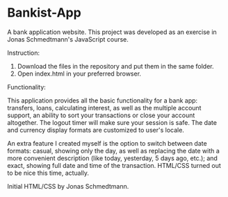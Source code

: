 # Bankist-App
A bank application website. This project was developed as an exercise in Jonas Schmedtmann's JavaScript course. 

Instruction:

1. Download the files in the repository and put them in the same folder.
2. Open index.html in your preferred browser.

Functionality:

This application provides all the basic functionality for a bank app: transfers, loans, calculating interest, as well as the multiple account support, an ability to sort your transactions or close your account altogether. The logout timer will make sure your session is safe. The date and currency display formats are customized to user's locale.

An extra feature I created myself is the option to switch between date formats: casual, showing only the day, as well as replacing the date with a more convenient description (like today, yesterday, 5 days ago, etc.); and exact, showing full date and time of the transaction. HTML/CSS turned out to be nice this time, actually.

Initial HTML/CSS by Jonas Schmedtmann.
